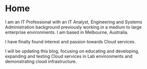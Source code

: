 # Home

I am an IT Professional with an IT Analyst, Engineering and Systems Administration background previously working in a medium to large enterprise environments. I am based in Melbourne, Australia.

I have finally found interest and passion towards Cloud services.

I will be updating this blog, focusing on educating and developing, expanding and testing Cloud services in Lab environments and demonstrating cloud infrastructure.





